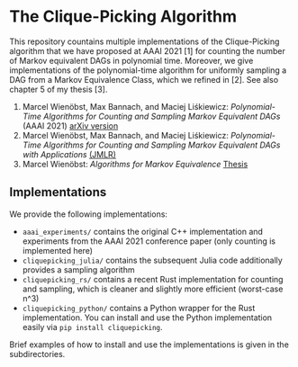 # The Clique-Picking Algorithm

This repository countains multiple implementations of the Clique-Picking algorithm that we have proposed at AAAI 2021 [1] for counting the  number of Markov equivalent DAGs in polynomial time. 
Moreover, we give implementations of the polynomial-time algorithm for uniformly sampling a DAG from a Markov Equivalence Class, which we refined in [2]. See also chapter 5 of my thesis [3]. 

1. Marcel Wienöbst, Max Bannach, and Maciej Liśkiewicz: *Polynomial-Time Algorithms for Counting and Sampling Markov Equivalent DAGs* (AAAI 2021) [arXiv version](https://arxiv.org/abs/2012.09679)
2. Marcel Wienöbst, Max Bannach, and Maciej Liśkiewicz: *Polynomial-Time Algorithms for Counting and Sampling Markov Equivalent DAGs with Applications* [(JMLR)](https://www.jmlr.org/papers/v24/22-0495.html)
3. Marcel Wienöbst: *Algorithms for Markov Equivalence* [Thesis](https://mwien.github.io/thesis.pdf)

## Implementations

We provide the following implementations:

- ```aaai_experiments/``` contains the original C++ implementation and experiments from the AAAI 2021 conference paper (only counting is implemented here)
- ```cliquepicking_julia/``` contains the subsequent Julia code additionally provides a sampling algorithm
- ```cliquepicking_rs/``` contains a recent Rust implementation for counting and sampling, which is cleaner and slightly more efficient (worst-case n^3)
- ```cliquepicking_python/``` contains a Python wrapper for the Rust implementation. You can install and use the Python implementation easily via ```pip install cliquepicking```.

Brief examples of how to install and use the implementations is given in the subdirectories.
